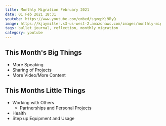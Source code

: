 ```yaml
---
title: Monthly Migration February 2021
date: 01 Feb 2021 18:31
youtube: https://www.youtube.com/embed/sqvepKj9RyQ
image: https://kjaymiller.s3-us-west-2.amazonaws.com/images/monthly-migration-feb-2021.jpg
tags: bullet journal, reflection, monthly migration
category: youtube
---
```


## This Month's Big Things

- More Speaking
- Sharing of Projects
- More Video/More Content

## This Months Little Things

- Working with Others
  - Partnerships and Personal Projects
- Health
- Step up Equipment and Usage 

